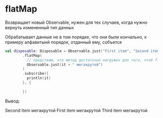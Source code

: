 # flatMap

Возвращает новый Observable, нужен для тех случаев, когда нужно вернуть измененный тип данных

Обрабатывает данные не в том порядке, что они были изнчально, к примеру алфавитынй порядок, отданный ему, собъется

```kotlin
val disposable: Disposable = Observable.just("First item", "Second item", "Third item")
        .flatMap(
          // предствим, что метод достаточно нагружен для того, чтоб flatMap мог ожидать выполнение некоторых потоков дольше, чем других, из-за чего и будет происходить разброс в порядке выдачи
          Observable.just(it + " мегакрутой")
        )
        .subscribe({
          println(it)
        }, {
          
        })
``` 

Вывод:

Second item мегакрутой
First item мегакрутой
Third item мегакрутой